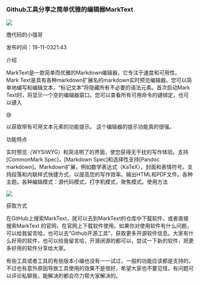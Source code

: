 ### Github工具分享之简单优雅的编辑器MarkText

![](https://pic.rmb.bdstatic.com/22713869f8547e8b43d029f1941d050a.jpeg)

撸代码的小强哥

发布时间：19-11-0321:43

介绍

MarkText是一款简单而优雅的Markdown编辑器，它专注于速度和可用性。 Mark Text是具有各种markdown扩展名的markdown实时预览编辑器。您可以简单地编写和编辑文本，“标记文本”将隐藏所有不必要的语法元素。首次启动Mark Text时，将显示一个空的编辑器窗口。您可以查看所有可用命令的键绑定，也可以键入

@

以获取带有可用文本元素的功能提示。 这个编辑器的提示功能真的很强。

功能特点

实时预览（WYSIWYG）和简洁明了的界面，使您获得无干扰的写作体验。支持[CommonMark Spec]，[Markdown Spec]和选择性支持[Pandoc markdown]。Markdown扩展，例如数学表达式（KaTeX），封面和表情符号。支持段落和内联样式快捷方式，以提高您的写作效率。输出HTML和PDF文件。各种主题。各种编辑模式：源代码模式，打字机模式，聚焦模式。使用方法

![](https://pics6.baidu.com/feed/03087bf40ad162d98094c4477e9718e98b13cdc5.jpeg?token=b4eacd29633ef24dacf85642dfe357dd&s=3A84A14CD2BC876C4EFD1D120200D0C3)

获取方式

在GitHub上搜索MarkText，就可以去到MarkText的仓库中下载软件，或者直接搜索MarkText 的官网，在官网上下载软件使用。如果你对使用软件有什么问题，可以给我留言哈，也可以去“Github开源工具”，获取更多开源软件信息。大家有什么好用的软件，也可以给我留言哈，开源闭源的都可以，尝试一下新的软件，把更多好用的软件分享给大家。

有些工具或者工具的有些版本小编也没有一一试过，一般的功能应该都是支持的，不过也有意外原因导致工具使用的效果不是很好，希望大家也不要见怪，有问题可以评论私聊我，能解决的都会尽力帮大家解决的。



